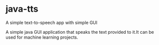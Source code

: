 # java-tts
A simple text-to-speech app with simple GUI

A simple java GUI application that speaks the text provided to it.It can be used for machine learning projects.
